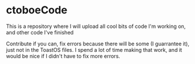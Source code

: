 # ctoboeCode

This is a repository where I will upload all cool bits of code I'm working on, and other code I've finished

Contribute if you can, fix errors because there will be some (I guarrantee it), just not in the ToastOS files. I spend a lot of time making that work, and it would be nice if I didn't have to fix more errors.
